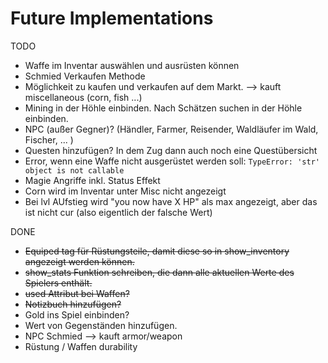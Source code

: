 # Future Implementations
TODO
- Waffe im Inventar auswählen und ausrüsten können
- Schmied Verkaufen Methode
- Möglichkeit zu kaufen und verkaufen auf dem Markt. --> kauft miscellaneous (corn, fish ...)
- Mining in der Höhle einbinden. Nach Schätzen suchen in der Höhle einbinden.
- NPC (außer Gegner)? (Händler, Farmer, Reisender, Waldläufer im Wald, Fischer, ... )
- Questen hinzufügen? In dem Zug dann auch noch eine Questübersicht
- Error, wenn eine Waffe nicht ausgerüstet werden soll: `TypeError: 'str' object is not callable`
- Magie Angriffe inkl. Status Effekt
- Corn wird im Inventar unter Misc nicht angezeigt
- Bei lvl AUfstieg wird "you now have X HP" als max angezeigt, aber das ist nicht cur (also eigentlich der falsche Wert)

DONE
- ~~Equiped tag für Rüstungsteile, damit diese so in show_inventory angezeigt werden können.~~
- ~~show_stats Funktion schreiben, die dann alle aktuellen Werte des Spielers enthält.~~
- ~~used Attribut bei Waffen?~~
- ~~Notizbuch hinzufügen?~~
- Gold ins Spiel einbinden? 
- Wert von Gegenständen hinzufügen.
- NPC Schmied --> kauft armor/weapon
- Rüstung / Waffen durability
